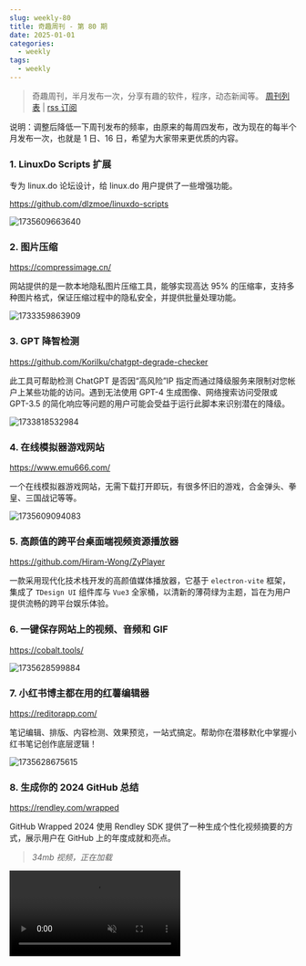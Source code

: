 ```yaml
---
slug: weekly-80
title: 奇趣周刊 - 第 80 期
date: 2025-01-01
categories:
  - weekly
tags:
  - weekly
---
```


> 奇趣周刊，半月发布一次，分享有趣的软件，程序，动态新闻等。 [周刊列表](/categories/weekly/) | [rss 订阅](/categories/weekly/index.xml)

说明：调整后降低一下周刊发布的频率，由原来的每周四发布，改为现在的每半个月发布一次，也就是 1 日、16 日，希望为大家带来更优质的内容。

### 1. LinuxDo Scripts 扩展

专为 linux.do 论坛设计，给 linux.do 用户提供了一些增强功能。

https://github.com/dlzmoe/linuxdo-scripts

![1735609663640](https://imgurl.zishu.me/2024/12/1735609663640.webp)

### 2. 图片压缩

https://compressimage.cn/

网站提供的是一款本地隐私图片压缩工具，能够实现高达 95% 的压缩率，支持多种图片格式，保证压缩过程中的隐私安全，并提供批量处理功能。

![1733359863909](https://imgurl.zishu.me/2024/11/1733359863909.webp)

### 3. GPT 降智检测

https://github.com/KoriIku/chatgpt-degrade-checker

此工具可帮助检测 ChatGPT 是否因“高风险”IP 指定而通过降级服务来限制对您帐户上某些功能的访问。遇到无法使用 GPT-4 生成图像、网络搜索访问受限或 GPT-3.5 的简化响应等问题的用户可能会受益于运行此脚本来识别潜在的降级。

![1733818532984](https://imgurl.zishu.me/2024/11/1733818532984.webp)

### 4. 在线模拟器游戏网站

https://www.emu666.com/

一个在线模拟器游戏网站，无需下载打开即玩，有很多怀旧的游戏，合金弹头、拳皇、三国战记等等。

![1735609094083](https://imgurl.zishu.me/2024/12/1735609094083.webp)

### 5. 高颜值的跨平台桌面端视频资源播放器

https://github.com/Hiram-Wong/ZyPlayer

一款采用现代化技术栈开发的高颜值媒体播放器，它基于 `electron-vite` 框架，集成了 `TDesign UI` 组件库与 `Vue3` 全家桶，以清新的薄荷绿为主题，旨在为用户提供流畅的跨平台娱乐体验。

### 6. 一键保存网站上的视频、音频和 GIF

https://cobalt.tools/

![1735628599884](https://imgurl.zishu.me/2024/12/1735628599884.webp)

### 7. 小红书博主都在用的红薯编辑器

https://reditorapp.com/

笔记编辑、排版、内容检测、效果预览，一站式搞定。帮助你在潜移默化中掌握小红书笔记创作底层逻辑！

![1735628675615](https://imgurl.zishu.me/2024/12/1735628675615.webp)

### 8. 生成你的 2024 GitHub 总结

https://rendley.com/wrapped

GitHub Wrapped 2024 使用 Rendley SDK 提供了一种生成个性化视频摘要的方式，展示用户在 GitHub 上的年度成就和亮点。

> *34mb 视频，正在加载*

<video src="https://video-oss.zishu.me/github-wrapped-2024.mp4" controls muted></video>

